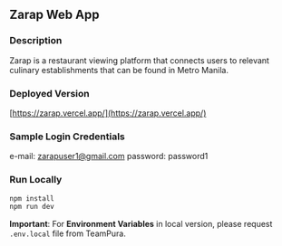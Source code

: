## Zarap Web App
### Description
Zarap is a restaurant viewing platform that connects users to relevant culinary establishments that can be found in Metro Manila.

### Deployed Version
[https://zarap.vercel.app/](https://zarap.vercel.app/)

### Sample Login Credentials
e-mail: zarapuser1@gmail.com
password: password1

### Run Locally
```bash
npm install
npm run dev
```
**Important**: For **Environment Variables** in local version, please request `.env.local` file from TeamPura.